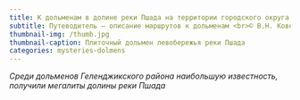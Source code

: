 ```yaml
---
title: К дольменам в долине реки Пшада на территории городского округа Геленджик
subtitle: Путеводитель — описание маршрутов к дольменам <br>© В.Н. Ковешников
thumbnail-img: /thumb.jpg
thumbnail-caption: Плиточный дольмен левобережья реки Пшада
categories: mysteries-dolmens
---
```

_Среди дольменов Геленджикского района наибольшую известность, получили мегалиты долины реки Пшада_
